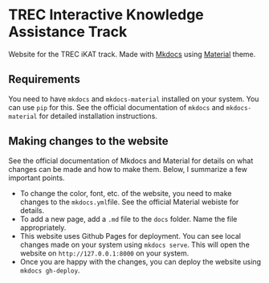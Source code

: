 # TREC Interactive Knowledge Assistance Track
Website for the TREC iKAT track. Made with [Mkdocs](https://www.mkdocs.org/) using [Material](https://squidfunk.github.io/mkdocs-material/) theme.  

## Requirements
You need to have `mkdocs` and `mkdocs-material` installed on your system. You can use `pip` for this. See the official documentation of `mkdocs` and `mkdocs-material` for detailed installation instructions. 

## Making changes to the website
See the official documentation of Mkdocs and Material for details on what changes can be made and how to make them. Below, I summarize a few important points. 
- To change the color, font, etc. of the website, you need to make changes to the `mkdocs.yml`file. See the official Material webiste for details. 
- To add a new page, add a `.md` file to the `docs` folder. Name the file appropriately. 
- This website uses Github Pages for deployment. You can see local changes made on your system using `mkdocs serve`. This will open the website on `http://127.0.0.1:8000` on your system. 
- Once you are happy with the changes, you can deploy the website using `mkdocs gh-deploy`. 
